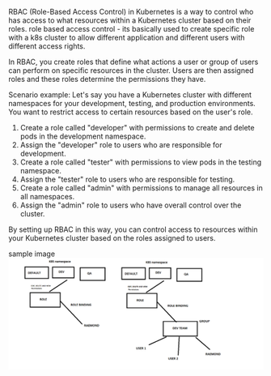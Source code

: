 RBAC (Role-Based Access Control) in Kubernetes is a way to control who has access to what resources within a Kubernetes cluster based on their roles.
role based access control - its basically used to create specific role with a  k8s cluster  to allow different application and different users with different access rights.

In RBAC, you create roles that define what actions a user or group of users can perform on specific resources in the cluster. Users are then assigned roles and these roles determine the permissions they have.

Scenario example:
Let's say you have a Kubernetes cluster with different namespaces for your development, testing, and production environments. You want to restrict access to certain resources based on the user's role.

1. Create a role called "developer" with permissions to create and delete pods in the development namespace.
2. Assign the "developer" role to users who are responsible for development.
3. Create a role called "tester" with permissions to view pods in the testing namespace.
4. Assign the "tester" role to users who are responsible for testing.
5. Create a role called "admin" with permissions to manage all resources in all namespaces.
6. Assign the "admin" role to users who have overall control over the cluster.

By setting up RBAC in this way, you can control access to resources within your Kubernetes cluster based on the roles assigned to users.


sample image
![sample_image](<rbac sample.png>)
